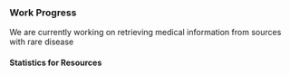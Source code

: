 ### Work Progress ###

We are currently working on retrieving medical information from sources with rare disease

#### Statistics for Resources ####